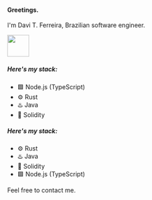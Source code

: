 #### **Greetings.**

I'm Davi T. Ferreira, Brazilian software engineer.  

<img src="https://cdn.jsdelivr.net/gh/devicons/devicon@latest/icons/typescript/typescript-plain.svg" alt="" style="width:50px" />

##### Here's my stack:
- 🟩 Node.js (TypeScript)
- ⚙️ Rust
- ♨️ Java 
- 💎 Solidity

##### Here's my stack:
- ⚙️ Rust
- ♨️ Java 
- 💎 Solidity
- 🟩 Node.js (TypeScript)

Feel free to contact me. 
